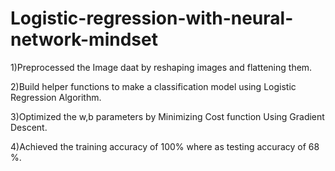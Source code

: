 # Logistic-regression-with-neural-network-mindset
<p>1)Preprocessed the Image daat  by reshaping images and flattening them.
<p>2)Build helper functions to make a classification model using Logistic Regression Algorithm.
<p>3)Optimized the w,b parameters by Minimizing Cost function Using Gradient Descent.
<p>4)Achieved the training accuracy of 100%  where as testing accuracy of 68 %.
